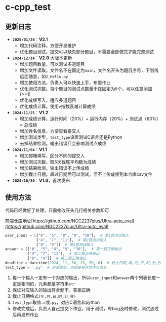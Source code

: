 # c-cpp_test

## 更新日志

- **`2025/01/26`**：**V2.1**
  - 增加代码注释，方便开发维护
  - 优化题目测试，提交可以缺失部分题目，不需要全部做完才能完整测试
- **`2024/12/14`**：**V2.0** 大版本更新
  - 增加题目数量，可以测试多道题目
  - 增加文件读取，文件名不在固定为`main`，文件名开头为题目序号，下划线后面随意，如`2_Hello.py`
  - 增加使用方法，负责人可以快速上手，布置作业
  - 优化测试次数，每个题目的测试点数量不在固定为5个，可以任意添加 (>=1)
  - 优化成绩写入，适应多道题目
  - 优化成绩计算，使用`e`指数衰减计算成绩
- **`2024/11/25`**：**V1.2**
  - 增加成绩计算，运行时间（20%）+ 运行内存（20%）+ 测试点（60%）= 总成绩
  - 增加姓名信息，方便查看提交人
  - 增加测试类型，`test_type`设置测试C语言还是Python
  - 去掉结果检测，输出错误只会影响测试点成绩
- **`2024/11/04`**：**V1.1**
  - 增加邮箱填写，区分不同的提交人
  - 增加测试次数，取5次截尾平均数为成绩
  - 增加结果检测，输出错误不上传成绩
  - 增加截止日期，超过日期后可以测试，但不上传成绩到本仓库csv文件
- **`2024/10/30`**：**V1.0**，首次发布

## 使用方法

代码已经做好了处理，只需修改开头几行相关参数即可

前端仓库地址[https://github.com/NGC2237plus/Ultra-auto_eval](https://github.com/NGC2237plus/Ultra-auto_eval)

```python
user_input = [["0", "5", "8", "9", "10"],  # 第1题测试输入
              ["4", "7", "11"],  # 第2题测试输入
              ["8", "9"]]  # 第3题测试输入
answer = [["0", "5", "8", "9", "10"],  # 第一题正确输出
          ["4", "7", "11"],  # 第二题正确输出
          ["8", "9"]]  # 第三题正确输出
deadline = datetime(2024, 11, 30, 23, 59, 0)  # 截止日期,年,月,日,时,分,秒
test_type = '.py'  # 测试类型，也就是程序文件后缀名
```
1. 每一个输入一定有一个对应的输出，所以`user_input`和`answer`两个列表长度一定是相同的，元素都是字符串`str`
2. 保证对应输入的输出符合题干，答案正确
3. 截止日期格式`(年,月,日,时,分,秒)`
4. `test_type`取值`.c`或`.py`，对应C语言和python
5. 修改完成后，负责人自己提交下作业，用于测试，有bug及时修改，测试通过后再发布作业